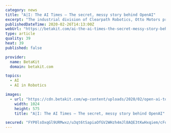 ```yaml
---
category: news
title: "A|I: The AI Times – The secret, messy story behind OpenAI"
excerpt: "The industrial division of Clearpath Robotics, Otto Motors produces self-driving technology and ... Conquest raises $3 million round with Portag3 to launch AI-powered financial planning Financial planning FinTech startup Conquest Planning has raised $3 million CAD in anticipation of bringing its software to market sometime this year."
publishedDateTime: 2020-02-26T14:13:00Z
webUrl: "https://betakit.com/ai-the-ai-times-the-secret-messy-story-behind-openai/"
type: article
quality: 39
heat: 39
published: false

provider:
  name: BetaKit
  domain: betakit.com

topics:
  - AI
  - AI in Robotics

images:
  - url: "https://cdn.betakit.com/wp-content/uploads/2020/02/open-ai-topper.3-1024x575.jpg"
    width: 1024
    height: 575
    title: "A|I: The AI Times – The secret, messy story behind OpenAI"

secured: "FYP0lsOxqGl9URMwxz/u3qt6tSapiaOfGV2WHzh4mJl8AQE3tKwHxqiem/cFoFcrUehgGYcX8ZyoRL+0W42lw1jfuZHlylDq3ITVASEYC5XBLHGIbJ8WgW1FMnCZrevpka1lFQ07eE2FYubEn3f5fgoBBeY+70smIGyVNrKQ3u7eEpHfuw9td9Nqlti0ZtLz1adOEi94Dxg67yeGa0Qq/ysiZWjlPc5Fr6Ws9U7lwSTmh/yjsB6Lf0Bu3nlG+FN3KJ1Utcg++7vFHjjveuWRFgmtoUgLLvBJ8avDxuF/1iNQRvHN20jNV9HBHrT07Wj22nYh6bdwrpgcolkthpLAkIajwsly05Fhx++iNY2J+tF3BkefgTl2xeBbPLHfG4jNFfFkPY/N35ZDsKH3szTPDzwipZe68UtHeeb+CBHDOoLYRQ29bRdWNNa5QuuyTugsFD5DgN6C4ynck6W0yZip0w/RSRuGqPzyr89eMZ3JOpE=;q34D7122zRRBHGizc7Idxg=="
---
```


